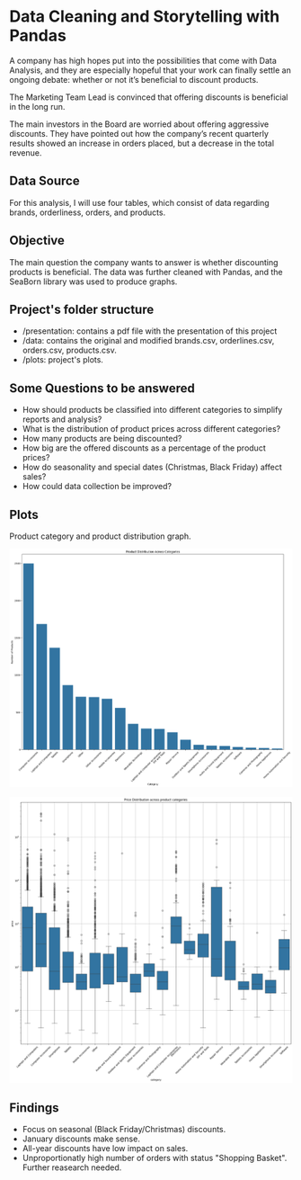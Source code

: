 # Data Cleaning and Storytelling with Pandas 

A company has high hopes put into the possibilities that come with Data Analysis, and they are especially hopeful that your work can finally settle an ongoing debate: whether or not it’s beneficial to discount products.

The Marketing Team Lead is convinced that offering discounts is beneficial in the long run. 

The main investors in the Board are worried about offering aggressive discounts. They have pointed out how the company’s recent quarterly results showed an increase in orders placed, but a decrease in the total revenue. 

## Data Source

For this analysis, I will use four tables, which consist of data regarding brands, orderliness, orders, and products. 

## Objective 

The main question the company wants to answer is whether discounting products is beneficial. The data was further cleaned with Pandas, and the SeaBorn library was used to produce graphs. 

## Project's folder structure

* /presentation: contains a pdf file with the presentation of this project
* /data: contains the original and modified brands.csv, orderlines.csv, orders.csv, products.csv.
* /plots: project's plots.

## Some Questions to be answered 

* How should products be classified into different categories to simplify reports and analysis?
* What is the distribution of product prices across different categories?
* How many products are being discounted?
* How big are the offered discounts as a percentage of the product prices?
* How do seasonality and special dates (Christmas, Black Friday) affect sales?
* How could data collection be improved?


## Plots 

Product category and product distribution graph.

![Seasonality](plots/products_categorization.png)

![Seasonality](plots/price_distribution.png)

## Findings

* Focus on seasonal (Black Friday/Christmas) discounts.
* January discounts make sense.
* All-year discounts have low impact on sales.
* Unproportionatly high number of orders with status "Shopping Basket". Further reasearch needed.


